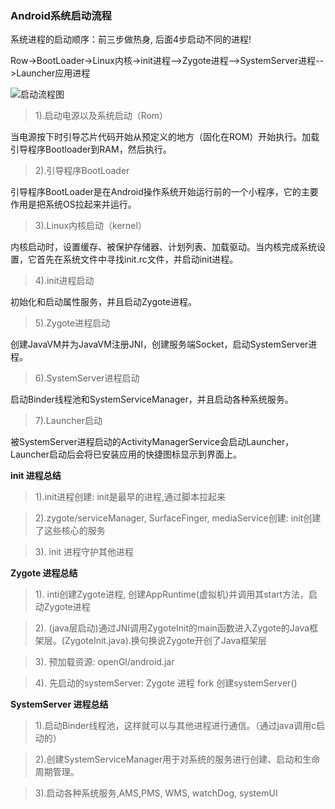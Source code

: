 ### Android系统启动流程 ###

系统进程的启动顺序：前三步做热身, 后面4步启动不同的进程!

Row->BootLoader->Linux内核->init进程-->Zygote进程-->SystemServer进程-->Launcher应用进程

![启动流程图](https://upload-images.jianshu.io/upload_images/11218161-04be1ab30b8fa8aa.jpg?imageMogr2/auto-orient/strip|imageView2/2/w/1200/format/webp)

> 1).启动电源以及系统启动（Rom）

当电源按下时引导芯片代码开始从预定义的地方（固化在ROM）开始执行。加载引导程序Bootloader到RAM，然后执行。

> 2).引导程序BootLoader

引导程序BootLoader是在Android操作系统开始运行前的一个小程序，它的主要作用是把系统OS拉起来并运行。

> 3).Linux内核启动（kernel）

内核启动时，设置缓存、被保护存储器、计划列表、加载驱动。当内核完成系统设置，它首先在系统文件中寻找init.rc文件，并启动init进程。

> 4).init进程启动

初始化和启动属性服务，并且启动Zygote进程。

> 5).Zygote进程启动

创建JavaVM并为JavaVM注册JNI，创建服务端Socket，启动SystemServer进程。

> 6).SystemServer进程启动

启动Binder线程池和SystemServiceManager，并且启动各种系统服务。

> 7).Launcher启动

被SystemServer进程启动的ActivityManagerService会启动Launcher，Launcher启动后会将已安装应用的快捷图标显示到界面上。


**init 进程总结**
> 1).init进程创建: init是最早的进程,通过脚本拉起来

> 2).zygote/serviceManager, SurfaceFinger, mediaService创建: init创建了这些核心的服务

> 3). init 进程守护其他进程

**Zygote 进程总结**
> 1). inti创建Zygote进程, 创建AppRuntime(虚拟机)并调用其start方法，启动Zygote进程

> 2). (java层启动)通过JNI调用ZygoteInit的main函数进入Zygote的Java框架层。(ZygoteInit.java).换句换说Zygote开创了Java框架层

> 3). 预加载资源: openGl/android.jar

> 4). 先启动的systemServer: Zygote 进程 fork 创建systemServer()

**SystemServer 进程总结**
> 1).启动Binder线程池，这样就可以与其他进程进行通信。（通过java调用c启动的）

> 2).创建SystemServiceManager用于对系统的服务进行创建、启动和生命周期管理。

> 3).启动各种系统服务,AMS,PMS, WMS, watchDog, systemUI

